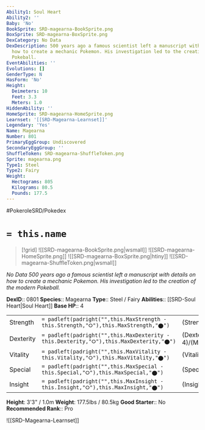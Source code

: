 ```yaml
---
Ability1: Soul Heart
Ability2: ''
Baby: 'No'
BookSprite: SRD-magearna-BookSprite.png
BoxSprite: SRD-magearna-BoxSprite.png
DexCategory: No Data
DexDescription: 500 years ago a famous scientist left a manuscript with details on
  how to create a mechanic Pokemon. His investigation led to the creation of the modern
  Pokeball.
EventAbilities: ''
Evolutions: []
GenderType: N
HasForm: 'No'
Height:
  Deimeters: 10
  Feet: 3.3
  Meters: 1.0
HiddenAbility: ''
HomeSprite: SRD-magearna-HomeSprite.png
Learnset: '[[SRD-Magearna-Learnset]]'
Legendary: 'Yes'
Name: Magearna
Number: 801
PrimaryEggGroup: Undiscovered
SecondaryEggGroup: ''
ShuffleToken: SRD-magearna-ShuffleToken.png
Sprite: magearna.png
Type1: Steel
Type2: Fairy
Weight:
  Hectograms: 805
  Kilograms: 80.5
  Pounds: 177.5
---
```


#PokeroleSRD/Pokedex

# `= this.name`

> [!grid]
> ![[SRD-magearna-BookSprite.png|wsmall]]
> ![[SRD-magearna-HomeSprite.png]]
> ![[SRD-magearna-BoxSprite.png|htiny]]
> ![[SRD-magearna-ShuffleToken.png|wsmall]]


*No Data*
*500 years ago a famous scientist left a manuscript with details on how to create a mechanic Pokemon. His investigation led to the creation of the modern Pokeball.*

**DexID**:: 0801
**Species**:: Magearna
**Type**:: Steel / Fairy
**Abilities**:: [[SRD-Soul Heart|Soul Heart]]
**Base HP**:: 4

|           |                                                                                        |                                          |
| --------- | -------------------------------------------------------------------------------------- | ---------------------------------------- |
| Strength  | `= padleft(padright("",this.MaxStrength - this.Strength,"⭘"),this.MaxStrength,"⬤")`    | (Strength::6)/(MaxStrength::6)   |
| Dexterity | `= padleft(padright("",this.MaxDexterity - this.Dexterity,"⭘"),this.MaxDexterity,"⬤")` | (Dexterity:: 4)/(MaxDexterity::4) |
| Vitality  | `= padleft(padright("",this.MaxVitality - this.Vitality,"⭘"),this.MaxVitality,"⬤")`    | (Vitality::6)/(MaxVitality::6)   |
| Special   | `= padleft(padright("",this.MaxSpecial - this.Special,"⭘"),this.MaxSpecial,"⬤")`       | (Special::7)/(MaxSpecial::7)     |
| Insight   | `= padleft(padright("",this.MaxInsight - this.Insight,"⭘"),this.MaxInsight,"⬤")`       | (Insight::6)/(MaxInsight::6)     |

**Height**: 3'3" / 1.0m
**Weight**: 177.5lbs / 80.5kg
**Good Starter**:: No
**Recommended Rank**:: Pro

![[SRD-Magearna-Learnset]]